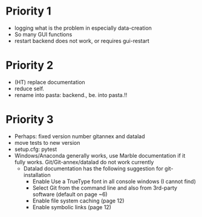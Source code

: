 # Priority 1
- logging what is the problem in especially data-creation
- So many GUI functions
- restart backend does not work, or requires gui-restart

# Priority 2
- (HT) replace documentation
- reduce self.
- rename into pasta: backend., be. into pasta.!!

# Priority 3
- Perhaps: fixed version number gitannex and datalad
- move tests to new version
- setup.cfg: pytest
- Windows/Anaconda generally works, use Marble documentation if it fully works. Git/Git-annex/datalad do not work currently
  - Datalad documentation has the following suggestion for git-installation
    - Enable Use a TrueType font in all console windows  (I cannot find)
    - Select Git from the command line and also from 3rd-party software (default on page ~6)
    - Enable file system caching (page 12)
    - Enable symbolic links (page 12)


